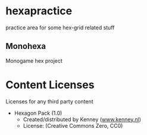 # hexapractice
practice area for some hex-grid related stuff

## Monohexa
Monogame hex project

# Content Licenses
Licenses for any third party content
- Hexagon Pack (1.0)
  - Created/distributed by Kenney (www.kenney.nl)
  - License: (Creative Commons Zero, CC0)